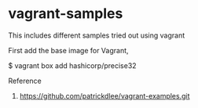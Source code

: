 # vagrant-samples

This includes different samples tried out using vagrant

First add the base image for Vagrant,

$ vagrant box add hashicorp/precise32

Reference

1. https://github.com/patrickdlee/vagrant-examples.git
